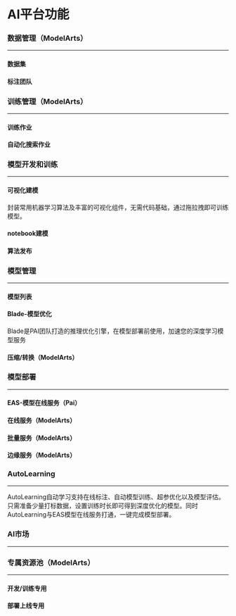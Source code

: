 # AI平台功能

### 数据管理（ModelArts）

---

#### 数据集

#### 标注团队



### 训练管理（ModelArts）

---

#### 训练作业

#### 自动化搜索作业



### 模型开发和训练

---

#### 可视化建模

封装常用机器学习算法及丰富的可视化组件，无需代码基础，通过拖拉拽即可训练模型。

#### notebook建模

#### 算法发布



### 模型管理

---

#### 模型列表

#### Blade-模型优化

Blade是PAI团队打造的推理优化引擎，在模型部署前使用，加速您的深度学习模型服务

#### 压缩/转换（ModelArts）

### 模型部署

---

#### EAS-模型在线服务（Pai）

#### 在线服务（ModelArts）

#### 批量服务（ModelArts）

#### 边缘服务（ModelArts）



### AutoLearning

---

AutoLearning自动学习支持在线标注、自动模型训练、超参优化以及模型评估。只需准备少量打标数据，设置训练时长即可得到深度优化的模型。同时AutoLearning与EAS模型在线服务打通，一键完成模型部署。



### AI市场

---



### 专属资源池（ModelArts）

---

#### 开发/训练专用

#### 部署上线专用